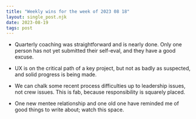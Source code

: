 ```yaml
---
title: "Weekly wins for the week of 2023 08 18"
layout: single_post.njk
date: 2023-08-19
tags: post
---
```


- Quarterly coaching was straightforward and is nearly done. Only one person has not yet submitted their self-eval, and they have a good excuse.

- UX is on the critical path of a key project, but not as badly as suspected, and solid progress is being made.

- We can chalk some recent process difficulties up to leadership issues, not crew issues. This is fab, because responsibility is squarely placed.

- One new mentee relationship and one old one have reminded me of good things to write about; watch this space.

